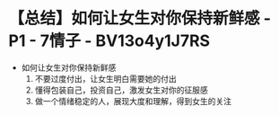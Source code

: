 # 【总结】如何让女生对你保持新鲜感 - P1 - 7情子 - BV13o4y1J7RS

-   如何让女生对你保持新鲜感
    1.  不要过度付出，让女生明白需要她的付出
    2.  懂得包装自己，投资自己，激发女生对你的征服感
    3.  做一个情绪稳定的人，展现大度和理解，得到女生的关注